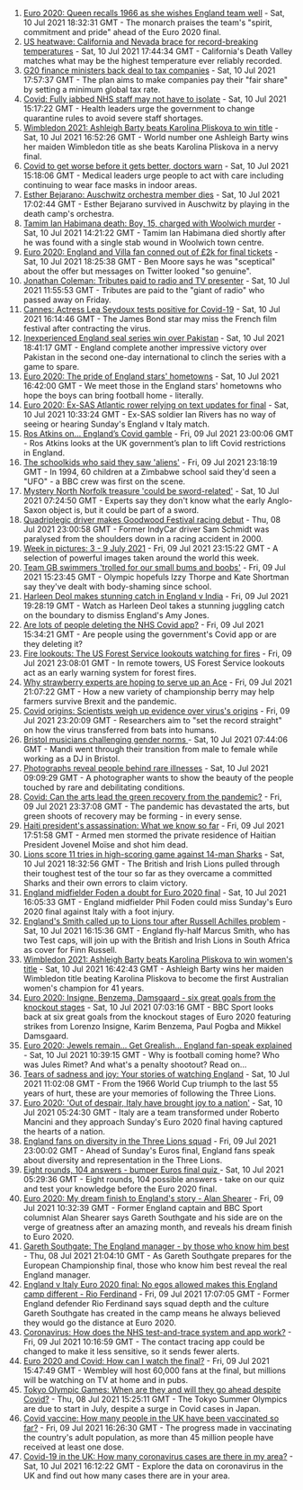 1. [Euro 2020: Queen recalls 1966 as she wishes England team well](https://www.bbc.co.uk/news/uk-57789451) - Sat, 10 Jul 2021 18:32:31 GMT - The monarch praises the team's "spirit, commitment and pride" ahead of the Euro 2020 final.
2. [US heatwave: California and Nevada brace for record-breaking temperatures](https://www.bbc.co.uk/news/world-us-canada-57788118) - Sat, 10 Jul 2021 17:44:34 GMT - California's Death Valley matches what may be the highest temperature ever reliably recorded.
3. [G20 finance ministers back deal to tax companies](https://www.bbc.co.uk/news/world-57791617) - Sat, 10 Jul 2021 17:57:37 GMT - The plan aims to make companies pay their "fair share" by setting a minimum global tax rate.
4. [Covid: Fully jabbed NHS staff may not have to isolate](https://www.bbc.co.uk/news/uk-57786794) - Sat, 10 Jul 2021 15:17:22 GMT - Health leaders urge the government to change quarantine rules to avoid severe staff shortages.
5. [Wimbledon 2021: Ashleigh Barty beats Karolina Pliskova to win title](https://www.bbc.co.uk/sport/tennis/57783918) - Sat, 10 Jul 2021 16:52:26 GMT - World number one Ashleigh Barty wins her maiden Wimbledon title as she beats Karolina Pliskova in a nervy final.
6. [Covid to get worse before it gets better, doctors warn](https://www.bbc.co.uk/news/uk-57786002) - Sat, 10 Jul 2021 15:18:06 GMT - Medical leaders urge people to act with care including continuing to wear face masks in indoor areas.
7. [Esther Bejarano: Auschwitz orchestra member dies](https://www.bbc.co.uk/news/world-europe-57791259) - Sat, 10 Jul 2021 17:02:44 GMT - Esther Bejarano survived in Auschwitz by playing in the death camp's orchestra.
8. [Tamim Ian Habimana death: Boy, 15, charged with Woolwich murder](https://www.bbc.co.uk/news/uk-england-london-57788287) - Sat, 10 Jul 2021 14:21:22 GMT - Tamim Ian Habimana died shortly after he was found with a single stab wound in Woolwich town centre.
9. [Euro 2020: England and Villa fan conned out of £2k for final tickets](https://www.bbc.co.uk/news/uk-england-birmingham-57790171) - Sat, 10 Jul 2021 18:25:38 GMT - Ben Moore says he was "sceptical" about the offer but messages on Twitter looked "so genuine".
10. [Jonathan Coleman: Tributes paid to radio and TV presenter](https://www.bbc.co.uk/news/uk-england-london-57788328) - Sat, 10 Jul 2021 11:55:53 GMT - Tributes are paid to the "giant of radio" who passed away on Friday.
11. [Cannes: Actress Lea Seydoux tests positive for Covid-19](https://www.bbc.co.uk/news/entertainment-arts-57789537) - Sat, 10 Jul 2021 16:14:46 GMT - The James Bond star may miss the French film festival after contracting the virus.
12. [Inexperienced England seal series win over Pakistan](https://www.bbc.co.uk/sport/cricket/57789288) - Sat, 10 Jul 2021 18:41:17 GMT - England complete another impressive victory over Pakistan in the second one-day international to clinch the series with a game to spare.
13. [Euro 2020: The pride of England stars' hometowns](https://www.bbc.co.uk/news/uk-england-57791089) - Sat, 10 Jul 2021 16:42:00 GMT - We meet those in the England stars' hometowns who hope the boys can bring football home - literally.
14. [Euro 2020: Ex-SAS Atlantic rower relying on text updates for final](https://www.bbc.co.uk/news/uk-england-hereford-worcester-57788407) - Sat, 10 Jul 2021 10:33:24 GMT - Ex-SAS soldier Ian Rivers has no way of seeing or hearing Sunday's England v Italy match.
15. [Ros Atkins on… England’s Covid gamble](https://www.bbc.co.uk/news/uk-57777428) - Fri, 09 Jul 2021 23:00:06 GMT - Ros Atkins looks at the UK government’s plan to lift Covid restrictions in England.
16. [The schoolkids who said they saw 'aliens'](https://www.bbc.co.uk/news/stories-57749238) - Fri, 09 Jul 2021 23:18:19 GMT - In 1994, 60 children at a Zimbabwe school said they'd seen a "UFO" - a BBC crew was first on the scene.
17. [Mystery North Norfolk treasure 'could be sword-related'](https://www.bbc.co.uk/news/uk-england-norfolk-57681725) - Sat, 10 Jul 2021 07:24:50 GMT - Experts say they don't know what the early Anglo-Saxon object is, but it could be part of a sword.
18. [Quadriplegic driver makes Goodwood Festival racing debut](https://www.bbc.co.uk/news/uk-57768915) - Thu, 08 Jul 2021 23:00:58 GMT - Former IndyCar driver Sam Schmidt was paralysed from the shoulders down in a racing accident in 2000.
19. [Week in pictures: 3 - 9 July 2021](https://www.bbc.co.uk/news/in-pictures-57763462) - Fri, 09 Jul 2021 23:15:22 GMT - A selection of powerful images taken around the world this week.
20. [Team GB swimmers 'trolled for our small bums and boobs'](https://www.bbc.co.uk/news/newsbeat-57778626) - Fri, 09 Jul 2021 15:23:45 GMT - Olympic hopefuls Izzy Thorpe and Kate Shortman say they've dealt with body-shaming since school.
21. [Harleen Deol makes stunning catch in England v India](https://www.bbc.co.uk/sport/av/cricket/57785924) - Fri, 09 Jul 2021 19:28:19 GMT - Watch as Harleen Deol takes a stunning juggling catch on the boundary to dismiss England's Amy Jones.
22. [Are lots of people deleting the NHS Covid app?](https://www.bbc.co.uk/news/57779371) - Fri, 09 Jul 2021 15:34:21 GMT - Are people using the government's Covid app or are they deleting it?
23. [Fire lookouts: The US Forest Service lookouts watching for fires](https://www.bbc.co.uk/news/world-us-canada-57626403) - Fri, 09 Jul 2021 23:08:01 GMT - In remote towers, US Forest Service lookouts act as an early warning system for forest fires.
24. [Why strawberry experts are hoping to serve up an Ace](https://www.bbc.co.uk/news/business-57780066) - Fri, 09 Jul 2021 21:07:22 GMT - How a new variety of championship berry may help farmers survive Brexit and the pandemic.
25. [Covid origins: Scientists weigh up evidence over virus's origins](https://www.bbc.co.uk/news/science-environment-57782955) - Fri, 09 Jul 2021 23:20:09 GMT - Researchers aim to "set the record straight" on how the virus transferred from bats into humans.
26. [Bristol musicians challenging gender norms ](https://www.bbc.co.uk/news/uk-england-bristol-57767645) - Sat, 10 Jul 2021 07:44:06 GMT - Mandi went through their transition from male to female while working as a DJ in Bristol.
27. [Photographs reveal people behind rare illnesses](https://www.bbc.co.uk/news/uk-wales-57748393) - Sat, 10 Jul 2021 09:09:29 GMT - A photographer wants to show the beauty of the people touched by rare and debilitating conditions.
28. [Covid: Can the arts lead the green recovery from the pandemic?](https://www.bbc.co.uk/news/entertainment-arts-57779761) - Fri, 09 Jul 2021 23:37:08 GMT - The pandemic has devastated the arts, but green shoots of recovery may be forming - in every sense.
29. [Haiti president's assassination: What we know so far](https://www.bbc.co.uk/news/world-latin-america-57762246) - Fri, 09 Jul 2021 17:51:58 GMT - Armed men stormed the private residence of Haitian President Jovenel Moïse and shot him dead.
30. [Lions score 11 tries in high-scoring game against 14-man Sharks](https://www.bbc.co.uk/sport/rugby-union/57791546) - Sat, 10 Jul 2021 18:32:56 GMT - The British and Irish Lions pulled through their toughest test of the tour so far as they overcame a committed Sharks and their own errors to claim victory.
31. [England midfielder Foden a doubt for Euro 2020 final](https://www.bbc.co.uk/sport/football/57790023) - Sat, 10 Jul 2021 16:05:33 GMT - England midfielder Phil Foden could miss Sunday's Euro 2020 final against Italy with a foot injury.
32. [England's Smith called up to Lions tour after Russell Achilles problem](https://www.bbc.co.uk/sport/rugby-union/57791540) - Sat, 10 Jul 2021 16:15:36 GMT - England fly-half Marcus Smith, who has two Test caps, will join up with the British and Irish Lions in South Africa as cover for Finn Russell.
33. [Wimbledon 2021: Ashleigh Barty beats Karolina Pliskova to win women's title](https://www.bbc.co.uk/sport/av/tennis/57791966) - Sat, 10 Jul 2021 16:42:43 GMT - Ashleigh Barty wins her maiden Wimbledon title beating Karolina Pliskova to become the first Australian women's champion for 41 years.
34. [Euro 2020: Insigne, Benzema, Damsgaard - six great goals from the knockout stages](https://www.bbc.co.uk/sport/av/football/57784614) - Sat, 10 Jul 2021 07:03:16 GMT - BBC Sport looks back at six great goals from the knockout stages of Euro 2020 featuring strikes from Lorenzo Insigne, Karim Benzema, Paul Pogba and Mikkel Damsgaard.
35. [Euro 2020: Jewels remain... Get Grealish... England fan-speak explained](https://www.bbc.co.uk/news/uk-57761278) - Sat, 10 Jul 2021 10:39:15 GMT - Why is football coming home? Who was Jules Rimet? And what's a penalty shootout? Read on...
36. [Tears of sadness and joy: Your stories of watching England](https://www.bbc.co.uk/sport/football/57780763) - Sat, 10 Jul 2021 11:02:08 GMT - From the 1966 World Cup triumph to the last 55 years of hurt, these are your memories of following the Three Lions.
37. [Euro 2020: 'Out of despair, Italy have brought joy to a nation'](https://www.bbc.co.uk/sport/football/57783077) - Sat, 10 Jul 2021 05:24:30 GMT - Italy are a team transformed under Roberto Mancini and they approach Sunday's Euro 2020 final having captured the hearts of a nation.
38. [England fans on diversity in the Three Lions squad](https://www.bbc.co.uk/news/uk-57777430) - Fri, 09 Jul 2021 23:00:02 GMT - Ahead of Sunday's Euros final, England fans speak about diversity and representation in the Three Lions.
39. [Eight rounds, 104 answers - bumper Euros final quiz ](https://www.bbc.co.uk/sport/football/57743861) - Sat, 10 Jul 2021 05:29:36 GMT - Eight rounds, 104 possible answers - take on our quiz and test your knowledge before the Euro 2020 final.
40. [Euro 2020: My dream finish to England's story - Alan Shearer](https://www.bbc.co.uk/sport/football/57752510) - Fri, 09 Jul 2021 10:32:39 GMT - Former England captain and BBC Sport columnist Alan Shearer says Gareth Southgate and his side are on the verge of greatness after an amazing month, and reveals his dream finish to Euro 2020.
41. [Gareth Southgate: The England manager - by those who know him best](https://www.bbc.co.uk/sport/football/57724429) - Thu, 08 Jul 2021 21:04:10 GMT - As Gareth Southgate prepares for the European Championship final, those who know him best reveal the real England manager.
42. [England v Italy Euro 2020 final: No egos allowed makes this England camp different - Rio Ferdinand](https://www.bbc.co.uk/sport/football/57775923) - Fri, 09 Jul 2021 17:07:05 GMT - Former England defender Rio Ferdinand says squad depth and the culture Gareth Southgate has created in the camp means he always believed they would go the distance at Euro 2020.
43. [Coronavirus: How does the NHS test-and-trace system and app work?](https://www.bbc.co.uk/news/explainers-52442754) - Fri, 09 Jul 2021 10:16:59 GMT - The contact tracing app could be changed to make it less sensitive, so it sends fewer alerts.
44. [Euro 2020 and Covid: How can I watch the final?](https://www.bbc.co.uk/news/uk-57386719) - Fri, 09 Jul 2021 15:47:49 GMT - Wembley will host 60,000 fans at the final, but millions will be watching on TV at home and in pubs.
45. [Tokyo Olympic Games: When are they and will they go ahead despite Covid?](https://www.bbc.co.uk/news/world-asia-57240044) - Thu, 08 Jul 2021 15:25:11 GMT - The Tokyo Summer Olympics are due to start in July, despite a surge in Covid cases in Japan.
46. [Covid vaccine: How many people in the UK have been vaccinated so far?](https://www.bbc.co.uk/news/health-55274833) - Fri, 09 Jul 2021 16:26:30 GMT - The progress made in vaccinating the country's adult population, as more than 45 million people have received at least one dose.
47. [Covid-19 in the UK: How many coronavirus cases are there in my area?](https://www.bbc.co.uk/news/uk-51768274) - Sat, 10 Jul 2021 16:12:22 GMT - Explore the data on coronavirus in the UK and find out how many cases there are in your area.
